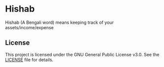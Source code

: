 # Hishab

Hishab (A Bengali word) means keeping track of your assets/income/expense

## License

This project is licensed under the GNU General Public License v3.0. See the [LICENSE](LICENSE) file for details.
